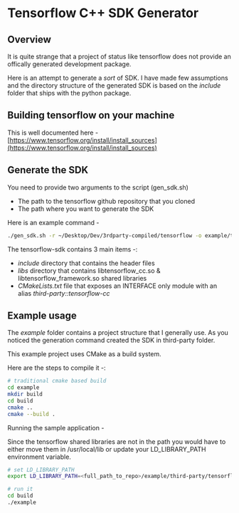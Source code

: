 # Tensorflow C++ SDK Generator

## Overview

It is quite strange that a project of status like tensorflow does not provide an offically generated development package.

Here is an attempt to generate a *sort* of SDK. I have made few assumptions and the directory structure of the generated SDK is based
on the *include* folder that ships with the python package. 

## Building tensorflow on your machine

This is well documented here -
[https://www.tensorflow.org/install/install_sources](https://www.tensorflow.org/install/install_sources)

## Generate the SDK

You need to provide two arguments to the script (gen_sdk.sh) 

* The path to the tensorflow github repository that you cloned
* The path where you want to generate the SDK

Here is an example command -

```bash
./gen_sdk.sh -r ~/Desktop/Dev/3rdparty-compiled/tensorflow -o example/third-party/tensorflow-sdk
```

The tensorflow-sdk contains 3 main items -:

* *include* directory that contains the header files
* *libs* directory that contains libtensorflow_cc.so & libtensorflow_framework.so shared libraries
* *CMakeLists.txt* file that exposes an INTERFACE only module with an alias *third-party::tensorflow-cc*

## Example usage

The *example* folder contains a project structure that I generally use. As you noticed the generation command created the SDK
in third-party folder.

This example project uses CMake as a build system.

Here are the steps to compile it -:

```bash
# traditional cmake based build
cd example
mkdir build
cd build
cmake ..
cmake --build .
```

Running the sample application -

Since the tensorflow shared libraries are not in the path you would have to either move them in /usr/local/lib or
update your LD_LIBRARY_PATH environment variable.

```bash
# set LD_LIBRARY_PATH
export LD_LIBRARY_PATH=<full_path_to_repo>/example/third-party/tensorflow-sdk/libs
```

```bash
# run it
cd build
./example
```
